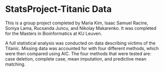 # StatsProject-Titanic Data 
This is a group project completed by Maria Kim, Isaac Samuel Racine, Soniya Lama, Rucsanda Juncu, and Nikolay Makarenko. It was completed for the Masters in Bioinformatics at KU Leuven.

A full statistical analysis was conducted on data describing victims of the Titanic. Missing data was accounted for with four different methods, which were then compared using AIC. The four methods that were tested are: case deletion, complete case, mean imputation, and predictive mean matching. 
